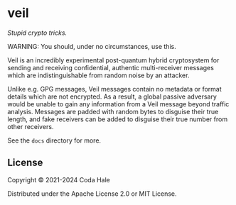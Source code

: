 # veil

_Stupid crypto tricks._

WARNING: You should, under no circumstances, use this.

Veil is an incredibly experimental post-quantum hybrid cryptosystem for sending and receiving
confidential, authentic multi-receiver messages which are indistinguishable from random noise by an
attacker.

Unlike e.g. GPG messages, Veil messages contain no metadata or format details which are not
encrypted. As a result, a global passive adversary would be unable to gain any information from a
Veil message beyond traffic analysis. Messages are padded with random bytes to disguise their true
length, and fake receivers can be added to disguise their true number from other receivers.

See the `docs` directory for more.

## License

Copyright © 2021-2024 Coda Hale

Distributed under the Apache License 2.0 or MIT License.
